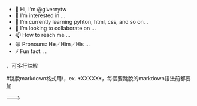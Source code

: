 - 👋 Hi, I’m @givernytw
- 👀 I’m interested in ...
- 🌱 I’m currently learning pyhton, html, css, and so on...
- 💞️ I’m looking to collaborate on ...
- 📫 How to reach me ...
- 😄 Pronouns:  He／Him／His ...
- ⚡ Fun fact: ...



<!---
givernytw/givernytw is a ✨ special ✨ repository because its `README.md` (this file) appears on your GitHub profile.
You can click the Preview link to take a look at your changes.
--->

<!---
GitHub常見語法
主要語法類同markdown
https://docs.github.com/en/get-started/writing-on-github/getting-started-with-writing-and-formatting-on-github/basic-writing-and-formatting-syntax

GitHub shortctus
https://docs.github.com/en/get-started/accessibility/keyboard-shortcuts

**This is bold text**  #粗體
_This text is italicized_  #斜體
~~This was mistaken text~~  #刪除線
**This text is _extremely_ important**  #粗體中間帶斜體
***All this text is important***  #全粗斜體
This is a <sub>subscript</sub> text  #下標
This is a <sup>superscript</sup> text  #上標

> Text that is a quote  #引用

Use `git status` to list all new or modified files that haven't yet been committed.  #``裡面的字會被特別突顯
Some basic Git commands are:  #``` ```裡面的全部都會被突顯
```
git status
git add
git commit
```

Color mode:  #顯示顏色，但色碼也一樣會顯示，其中``只是為了引用
Color	Syntax	Example	Output
HEX	`#RRGGBB`	`#0969DA`	
RGB	`rgb(R,G,B)`	`rgb(9, 105, 218)`	
HSL	`hsl(H,S,L)`	`hsl(212, 92%, 45%)`	

Link:
This site was built using [GitHub Pages](https://pages.github.com/).  #中括號是文字，小括號是link位置
[Contribution guidelines for this project](docs/CONTRIBUTING.md)  #也可以連結倉庫，其一目錄./，或者根目錄../都可使用
#也可以連結文件內的section，要做為被連結的地方使用#或##，但文件不能格式化/UTF-8碼/連續空格，連結位置若為字串，其空格用-來連接
#若有相同文字分別被連結，第二個的連結位置尾巴要加上-1，第三個-2，類推
#越多的#代表越小的標

# Example headings

## Sample Section

## This'll  be a Helpful Section About the Greek Letter
A heading containing characters not allowed in fragments, UTF-8 characters, two consecutive spaces between the first and second words, and formatting.

## This heading is not unique in the file

TEXT 1

## This heading is not unique in the file

TEXT 2

# Links to the example headings above

Link to the sample section: [Link Text](#sample-section).

Link to the helpful section: [Link Text](#thisll--be-a-helpful-section-about-the-greek-letter).

Link to the first non-unique section: [Link Text](#this-heading-is-not-unique-in-the-file).

Link to the second non-unique section: [Link Text](#this-heading-is-not-unique-in-the-file-1).

#也可以設錨點做連結，使用<a name="XXX"></a>的語法，XXX即為連結名稱
# Section Heading

Some body text of this section.

<a name="my-custom-anchor-point"></a>
Some text I want to provide a direct link to, but which doesn't have its own heading.

(… more content…)

[A link to that custom anchor](#my-custom-anchor-point)

#可插入連結圖片，用!開頭，[]描述，()圖片位置
![Screenshot of a comment on a GitHub issue showing an image, added in the Markdown, of an Octocat smiling and raising a tentacle.](https://myoctocat.com/assets/images/base-octocat.svg)

#List:
#用+ / - / * 這三種都可以
#用1. / 2. / 3. 則依數字list

#Task list:
#這個就是前面會加上有沒有勾勾這種，使用- []，-跟[]中間要有一個空格
- [x] #739
- [ ] https://github.com/octo-org/octo-repo/issues/740
- [ ] Add delight to the experience when all tasks are complete :tada:

#cue人或團隊使用@user
@givernytw

#Emojis，使用::，:中間打上emoji code，不過這個大概要查表，打冒號隨便加字就會有list可選
:+1:  #讚
:tada:  #拉炮
:shipit:  #登對？？

#Footnotes，使用[^1]
You ar so GREAT[^1].
[^1]: really great or not?

#Alerts有五種，善加利用應該不錯
> [!NOTE]
> Useful information that users should know, even when skimming content.

> [!TIP]
> Helpful advice for doing things better or more easily.

> [!IMPORTANT]
> Key information users need to know to achieve their goal.

> [!WARNING]
> Urgent info that needs immediate user attention to avoid problems.

> [!CAUTION]
> Advises about risks or negative outcomes of certain actions.

#註解用<!-- XXXXX -->，可多行註解

#跳脫markdown格式用\，ex. \*XXXXX\*，每個要跳脫的markdown語法前都要加



--->
